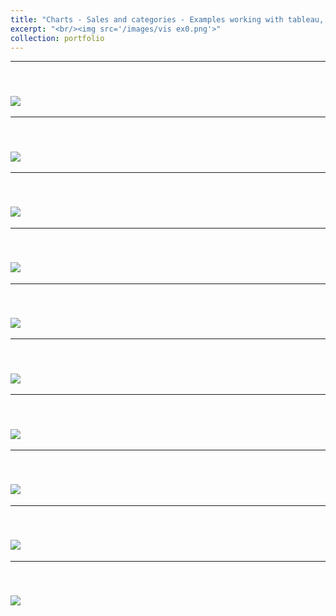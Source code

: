 ```yaml
---
title: "Charts - Sales and categories - Examples working with tableau, July 2021 "
excerpt: "<br/><img src='/images/vis ex0.png'>"  
collection: portfolio
---
```

---
<br/><img src='/images/vis ex0.png'>
---
---
<br/><img src='/images/vis ex9.png'>
---
---
<br/><img src='/images/vis ex8.png'>
---
---
<br/><img src='/images/vis ex1.png'> 
---
---
<br/><img src='/images/vis ex5.png'> 
---
---
<br/><img src='/images/vis ex6.png'>  
---
---
<br/><img src='/images/vis ex7.png'>
---
---
<br/><img src='/images/vis ex2.png'>
---
---
<br/><img src='/images/vis ex3.png'>
---
---
<br/><img src='/images/vis ex4.png'>
---
